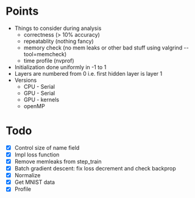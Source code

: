 # Points
* Things to consider during analysis
  * correctness (> 10% accuracy)
  * repeatablity (nothing fancy)
  * memory check (no mem leaks or other bad stuff using valgrind --tool=memcheck)
  * time profile (nvprof)
* Initialization done uniformly in -1 to 1
* Layers are numbered from 0 i.e. first hidden layer is layer 1
* Versions
  * CPU - Serial
  * GPU - Serial
  * GPU - kernels
  * openMP

# Todo
- [x] Control size of name field
- [x] Impl loss function
- [x] Remove memleaks from step_train
- [x] Batch gradient descent: fix loss decrement and check backprop
- [x] Normalize
- [x] Get MNIST data
- [x] Profile
